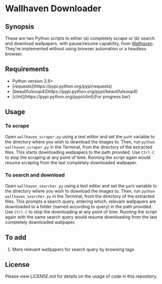 <h1><b>Wallhaven Downloader</b></h1>

<h2><b>Synopsis</b></h2>

These are two Python scripts to either (a) completely scrape or (b) search and download wallpapers, with pause/resume capability, from [Wallhaven](alpha.wallhaven.cc). They're implemented without using browser automation or a headless browser.

<h2><b>Requirements</b></h2>
<ul>
<li>Python version 2.6+</li>
<li>[requests](https://pypi.python.org/pypi/requests)</li>
<li>[beautifulsoup4](https://pypi.python.org/pypi/beautifulsoup4)</li>
<li>[clint](https://pypi.python.org/pypi/clint)(For progress bar)</li>
</ul>
<h2><b>Usage</b></h2>

<h3>To scrape</h3>

Open `wallhaven_scraper.py` using a text editor and set the `path` variable to the directory where you wish to download the images to. Then, run `python wallhaven_scraper.py` in the Terminal, from the directory of the extracted files. This starts downloading wallpapers to the path provided. Use `Ctrl-C` to stop the scraping at any point of time. Running the script again would resume scraping from the last completely downloaded wallpaper.

<h3>To search and download</h3>

Open `wallhaven_searcher.py` using a text editor and set the `path` variable to the directory where you wish to download the images to. Then, run `python wallhaven_searcher.py` in the Terminal, from the directory of the extracted files. This prompts a search query, entering which, relevant wallpapers are downloaded to a folder (named according to query) in the path provided. Use `Ctrl-C` to stop the downloading at any point of time. Running the script again with the same search query would resume downloading from the last completely downloaded wallpaper.

<h2><b>To add</b></h2>

1. More relevant wallpapers for search query by browsing tags

<h2><b>License</b></h2>

Please view LICENSE.md for details on the usage of code in this repository.
